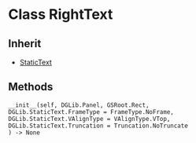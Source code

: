 # Class RightText

## Inherit

* [StaticText](StaticText.md)

## Methods
```
__init__(self, DGLib.Panel, GSRoot.Rect,
DGLib.StaticText.FrameType = FrameType.NoFrame,
DGLib.StaticText.VAlignType = VAlignType.VTop, 
DGLib.StaticText.Truncation = Truncation.NoTruncate
) -> None
```
